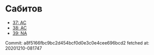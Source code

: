 # Сабитов
- [37: AC](37.md)
- [38: AC](38.md)
- [39: NA](39.md)

Commit: a8f5166fbc9bc2d454bcf0d0e3c0e4cee696bcd2
 fetched at: 20201210-081747
